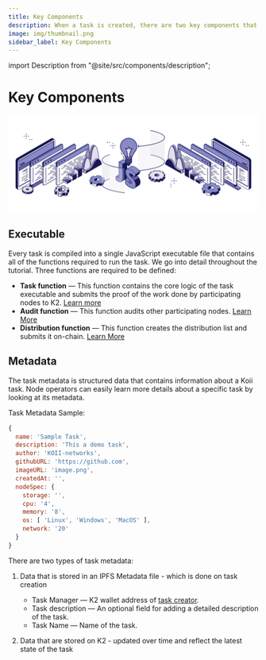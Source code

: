 ```yaml
---
title: Key Components
description: When a task is created, there are two key components that must be uploaded to the Koii Network to initiate the task.
image: img/thumbnail.png
sidebar_label: Key Components
---
```


import Description from "@site/src/components/description";

# Key Components

![banner](../img/Key%20components.svg)

<Description
  text="When a task is created, there are two key components that must be uploaded to
  the Koii Network to initiate the task."
/>

## Executable

Every task is compiled into a single JavaScript executable file that contains all of the functions required to run the task. We go into detail throughout the tutorial. Three functions are required to be defined:

- **Task function** — This function contains the core logic of the task executable and submits the proof of the work done by participating nodes to K2. [Learn more](./key-components)
- **Audit function** — This function audits other participating nodes. [Learn More](../task-development-guide/executable-structure/validate-node)
- **Distribution function** — This function creates the distribution list and submits it on-chain. [Learn More](./key-components)

## Metadata

The task metadata is structured data that contains information about a Koii task. Node operators can easily learn more details about a specific task by looking at its metadata.&#x20;

Task Metadata Sample:

```javascript
{
  name: 'Sample Task',
  description: 'This a demo task',
  author: 'KOII-networks',
  githubURL: 'https://github.com',
  imageURL: 'image.png',
  createdAt: '',
  nodeSpec: {
    storage: '',
    cpu: '4',
    memory: '8',
    os: [ 'Linux', 'Windows', 'MacOS' ],
    network: '20'
  }
}
```

There are two types of task metadata:

1. Data that is stored in an IPFS Metadata file - which is done on task creation

   - Task Manager — K2 wallet address of [task creator](../../koii-software-toolkit-sdk/using-the-cli.md#create-a-koii-wallet).
   - Task description — An optional field for adding a detailed description of the task.
   - Task Name — Name of the task.

2. Data that are stored on K2 - updated over time and reflect the latest state of the task

